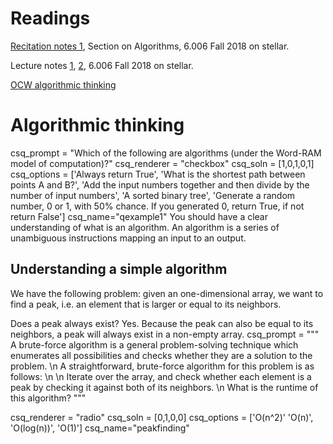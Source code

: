 # Readings 
[Recitation notes 1](https://learning-modules.mit.edu/service/materials/groups/238004/files/586e0399-eb6a-4695-882d-918b42c8aaa5/link?errorRedirect=%2Fmaterials%2Findex.html&download=true), Section on Algorithms, 6.006 Fall 2018 on stellar.

Lecture notes [1](https://learning-modules.mit.edu/service/materials/groups/238004/files/9311a06c-25cc-46af-90de-70b7eff0b18b/link?errorRedirect=%2Fmaterials%2Findex.html&download=true), [2](https://learning-modules.mit.edu/service/materials/groups/238004/files/3af97329-8071-4124-b629-5fe90f1f773b/link?errorRedirect=%2Fmaterials%2Findex.html&download=true),  6.006 Fall 2018 on stellar.

[OCW algorithmic thinking](https://ocw.mit.edu/courses/electrical-engineering-and-computer-science/6-006-introduction-to-algorithms-fall-2011/lecture-videos/MIT6_006F11_lec01.pdf)

# Algorithmic thinking


<question multiplechoice>
csq_prompt = "Which of the following are algorithms (under the Word-RAM model of computation)?"
csq_renderer = "checkbox"
csq_soln = [1,0,1,0,1]
csq_options =  ['Always return True',
'What is the shortest path between points A and B?',
'Add the input numbers together and then divide by the number of input numbers',
'A sorted binary tree',
'Generate a random number, 0 or 1, with 50% chance. If you generated 0, return True, if not return False']
csq_name="qexample1"
</question>


<checkyourself>
You should have a clear understanding of what is an algorithm. An algorithm is a series of unambiguous instructions mapping an input to an output.
</checkyourself>


## Understanding a simple algorithm

We have the following problem: given an one-dimensional array, we want to find a peak, i.e. an element that is larger or equal to its neighbors. 

<checkyourself>
Does a peak always exist?

<showhide>
Yes. Because the peak can also be equal to its neighbors, a peak will always exist in a non-empty array.
</showhide>
</checkyourself>

<question multiplechoice>
csq_prompt = """
A brute-force algorithm is a general problem-solving technique which enumerates all possibilities and checks whether they are a solution to the problem. \n
A straightforward, brute-force algorithm for this problem is as follows: \n
\n
Iterate over the array, and check whether each element is a peak by checking it against both of its neighbors. \n
What is the runtime of this algorithm?
"""

csq_renderer = "radio"
csq_soln = [0,1,0,0]
csq_options =  ['O(n^2)'
'O(n)',
'O(log(n))',
'O(1)']
csq_name="peakfinding"
</question>



